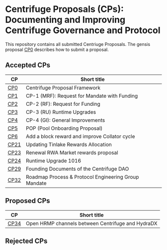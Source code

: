 # Centrifuge Proposals (CPs): Documenting and Improving Centrifuge Governance and Protocol
This repository contains all submitted Centriuge Proposals. The gensis proposal [CP0](cps/CP0/CP0.md) describes how to submit a proposal.


## Accepted CPs

|CP | Short title |
|---|-------------|
| [CP0](./cps/CP0/CP0.md) | Centrifuge Proposal Framework |
| [CP1](./cps/CP1/CP1.md) | CP-1 (MRF): Request for Mandate with Funding |
| [CP2](./cps/CP2/CP2.md) | CP-2 (RF): Request for Funding |
| [CP3](./cps/CP3/CP3.md)  | CP-3 (RU) Runtime Upgrades |
| [CP4](./cps/CP4/CP4.md) | CP-4 (GI): General Improvements |
| [CP5](./cps/CP5/CP5.md) | POP (Pool Onboarding Proposal)
| [CP6](./cps/CP6.md) | Add a block reward and improve Collator cycle |
| [CP21](./cps/CP21.md) | Updating Tinlake Rewards Allocation |
| [CP23](./cps/CP23.md) | Renewal RWA Market rewards proposal |
| [CP24](./cps/CP24.md) | Runtime Upgrade 1016 |
| [CP29](./cps/CP29/CP29.md) | Founding Documents of the Centrifuge DAO |
| [CP32](./cps/CP32.md) | Roadmap Process & Protocol Engineering Group Mandate |


## Proposed CPs
|CP | Short title |
|---|-------------|
| [CP34](./cps/CP34.md) | Open HRMP channels between Centrifuge and HydraDX |

## Rejected CPs
